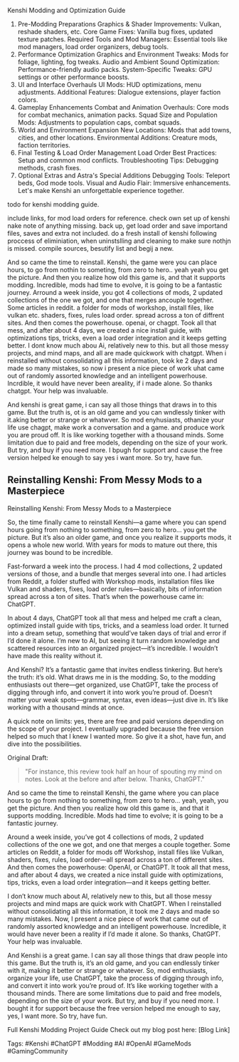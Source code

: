 Kenshi Modding and Optimization Guide
1. Pre-Modding Preparations
Graphics & Shader Improvements: Vulkan, reshade shaders, etc.
Core Game Fixes: Vanilla bug fixes, updated texture patches.
Required Tools and Mod Managers: Essential tools like mod managers, load order organizers, debug tools.
2. Performance Optimization
Graphics and Environment Tweaks: Mods for foliage, lighting, fog tweaks.
Audio and Ambient Sound Optimization: Performance-friendly audio packs.
System-Specific Tweaks: GPU settings or other performance boosts.
3. UI and Interface Overhauls
UI Mods: HUD optimizations, menu adjustments.
Additional Features: Dialogue extensions, player faction colors.
4. Gameplay Enhancements
Combat and Animation Overhauls: Core mods for combat mechanics, animation packs.
Squad Size and Population Mods: Adjustments to population caps, combat squads.
5. World and Environment Expansion
New Locations: Mods that add towns, cities, and other locations.
Environmental Additions: Creature mods, faction territories.
6. Final Testing & Load Order Management
Load Order Best Practices: Setup and common mod conflicts.
Troubleshooting Tips: Debugging methods, crash fixes.
7. Optional Extras and Astra's Special Additions
Debugging Tools: Teleport beds, God mode tools.
Visual and Audio Flair: Immersive enhancements.
Let's make Kenshi an unforgettable experience together.

todo for kenshi modding guide.

include links, for mod load orders for reference.
check own set up of kenshi nake note of anything missing.
back up, get load order and save importand files, saves and extra not included.
do a fresh install of kenshi following proccess of eliminiation, when uninstslling and cleaning to make sure nothjn is missed.
compile sources, besutify list and begij a new.


And so came the time to reinstall.
Kenshi, the game were you can place hours,
 to go from nothin to someting, from zero to
 hero.. yeah yeah you get the picture. And then 
 you realize how old this game is, and that it 
supports modding. Incredible, mods had time to 
evolve, it is going to be a fantastic journey.
Arround a week inside, you got 4 collections of mods,
2 updated collections of the one we got, and one
that merges ancouple together. Some articles in 
reddit. a folder for mods of workshop, install files, like
vulkan etc. shaders, fixes, rules load order. spread across 
a ton of diffrent sites. And then comes the powerhouse.
openai, or chagpt. Took all that mess, and after about 4 
days, we created a nice install guide, with optimizations
tips, tricks, even a load order integration and it keeps getting
better. I dont know much abou Ai, relatively new to this.
but all those messy projects, and mind maps, and all 
are made quickwork with chatgpt. When i reinstalled
without consolidating all this information, took ke 2 days
and made so many mistakes, so now i present a nice
piece of work uhat came out of randomly assorted knowledge 
and an intelligent powerhouse. Incrdible, it would
have never been areality, if i made alone. 
So thanks chatgpt. Your help was invaluable.

And kenshi is great game, i can say all those things that
draws in to this game. But the truth is, ot is an old game
and you can wndlessly tinker with it.aking better or strange
or whatwver. So mod enyhusiasts, othanize your life
use chagpt, make work a conversation and a game.
and produce work you are proud off. It is like working
together with a thousand minds. Some limitation due to
paid and free models, depending on the size of your work.
But try, and buy if you need more. I bpugh for support 
and cause the free version helped ke enough to say yes
i want more. So try, have fun.




Reinstalling Kenshi: From Messy Mods to a Masterpiece
---

Reinstalling Kenshi: From Messy Mods to a Masterpiece

So, the time finally came to reinstall Kenshi—a game where you can spend hours going from nothing to something, from zero to hero... you get the picture. But it’s also an older game, and once you realize it supports mods, it opens a whole new world. With years for mods to mature out there, this journey was bound to be incredible.

Fast-forward a week into the process. I had 4 mod collections, 2 updated versions of those, and a bundle that merges several into one. I had articles from Reddit, a folder stuffed with Workshop mods, installation files like Vulkan and shaders, fixes, load order rules—basically, bits of information spread across a ton of sites. That’s when the powerhouse came in: ChatGPT.

In about 4 days, ChatGPT took all that mess and helped me craft a clean, optimized install guide with tips, tricks, and a seamless load order. It turned into a dream setup, something that would’ve taken days of trial and error if I’d done it alone. I’m new to AI, but seeing it turn random knowledge and scattered resources into an organized project—it’s incredible. I wouldn’t have made this reality without it.

And Kenshi? It’s a fantastic game that invites endless tinkering. But here’s the truth: it’s old. What draws me in is the modding. So, to the modding enthusiasts out there—get organized, use ChatGPT, take the process of digging through info, and convert it into work you’re proud of. Doesn’t matter your weak spots—grammar, syntax, even ideas—just dive in. It’s like working with a thousand minds at once.

A quick note on limits: yes, there are free and paid versions depending on the scope of your project. I eventually upgraded because the free version helped so much that I knew I wanted more. So give it a shot, have fun, and dive into the possibilities.

Original Draft:

> "For instance, this review took half an hour of spouting my mind on notes. Look at the before and after below. Thanks, ChatGPT."

And so came the time to reinstall Kenshi, the game where you can place hours to go from nothing to something, from zero to hero... yeah, yeah, you get the picture. And then you realize how old this game is, and that it supports modding. Incredible. Mods had time to evolve; it is going to be a fantastic journey.

Around a week inside, you’ve got 4 collections of mods, 2 updated collections of the one we got, and one that merges a couple together. Some articles on Reddit, a folder for mods off Workshop, install files like Vulkan, shaders, fixes, rules, load order—all spread across a ton of different sites. And then comes the powerhouse: OpenAI, or ChatGPT. It took all that mess, and after about 4 days, we created a nice install guide with optimizations, tips, tricks, even a load order integration—and it keeps getting better.

I don’t know much about AI, relatively new to this, but all those messy projects and mind maps are quick work with ChatGPT. When I reinstalled without consolidating all this information, it took me 2 days and made so many mistakes. Now, I present a nice piece of work that came out of randomly assorted knowledge and an intelligent powerhouse. Incredible, it would have never been a reality if I’d made it alone. So thanks, ChatGPT. Your help was invaluable.

And Kenshi is a great game. I can say all those things that draw people into this game. But the truth is, it’s an old game, and you can endlessly tinker with it, making it better or strange or whatever. So, mod enthusiasts, organize your life, use ChatGPT, take the process of digging through info, and convert it into work you’re proud of. It’s like working together with a thousand minds. There are some limitations due to paid and free models, depending on the size of your work. But try, and buy if you need more. I bought it for support because the free version helped me enough to say, yes, I want more. So try, have fun.


Full Kenshi Modding Project Guide
Check out my blog post here: [Blog Link]

Tags: #Kenshi #ChatGPT #Modding #AI #OpenAI #GameMods #GamingCommunity




